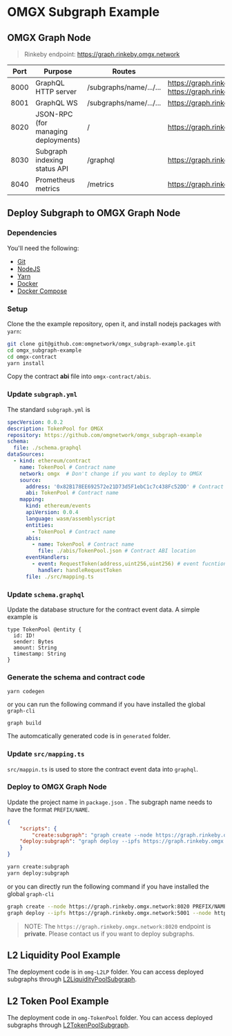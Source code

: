 # OMGX Subgraph Example

## OMGX Graph Node

> Rinkeby endpoint: https://graph.rinkeby.omgx.network

| **Port** | **Purpose**                               | **Routes**              | URL                                                          | **Permission** |
| -------- | ----------------------------------------- | ----------------------- | ------------------------------------------------------------ | -------------- |
| 8000     | GraphQL HTTP server                       | /subgraphs/name/.../... | https://graph.rinkeby.omgx.network <br />https://graph.rinkeby.omgx.network:8000 | Public         |
| 8001     | GraphQL WS                                | /subgraphs/name/.../... | https://graph.rinkeby.omgx.network:8001                      | Public         |
| 8020     | JSON-RPC<br /> (for managing deployments) | /                       | https://graph.rinkeby.omgx.network:8020                      | Private        |
| 8030     | Subgraph indexing status API              | /graphql                | https://graph.rinkeby.omgx.network:8030                      | Public         |
| 8040     | Prometheus metrics                        | /metrics                | https://graph.rinkeby.omgx.network:8040                      | Public         |

## Deploy Subgraph to OMGX Graph Node

### Dependencies

You'll need the following:

- [Git](https://git-scm.com/downloads)
- [NodeJS](https://nodejs.org/en/download/)
- [Yarn](https://classic.yarnpkg.com/en/docs/install)
- [Docker](https://docs.docker.com/get-docker/)
- [Docker Compose](https://docs.docker.com/compose/install/)

### Setup

Clone the the example repository, open it, and install nodejs packages with `yarn`:

```bash
git clone git@github.com:omgnetwork/omgx_subgraph-example.git
cd omgx_subgraph-example
cd omgx-contract
yarn install
```

Copy the contract **abi** file into `omgx-contract/abis`.

### Update `subgraph.yml`

The standard `subgraph.yml` is

```yaml
specVersion: 0.0.2
description: TokenPool for OMGX
repository: https://github.com/omgnetwork/omgx_subgraph-example
schema:
  file: ./schema.graphql
dataSources:
  - kind: ethereum/contract
    name: TokenPool # Contract name
    network: omgx  # Don't change if you want to deploy to OMGX
    source:
      address: '0x82B178EE692572e21D73d5F1ebC1c7c438Fc52DD' # Contract address
      abi: TokenPool # Contract name
    mapping:
      kind: ethereum/events
      apiVersion: 0.0.4
      language: wasm/assemblyscript
      entities:
        - TokenPool # Contract name
      abis:
        - name: TokenPool # Contract name
          file: ./abis/TokenPool.json # Contract ABI location
      eventHandlers:
        - event: RequestToken(address,uint256,uint256) # event fucntion in the contract
          handler: handleRequestToken
      file: ./src/mapping.ts
```

### Update `schema.graphql`

Update the database structure for the contract event data. A simple example is 

```
type TokenPool @entity {
  id: ID!
  sender: Bytes
  amount: String
  timestamp: String
}
```

### Generate the schema and contract code

```
yarn codegen
```

or you can run the following command if you have installed the global `graph-cli`

```
graph build
```

The automcatically generated code is in `generated` folder.

### Update `src/mapping.ts`

`src/mappin.ts` is used to store the contract event data into `graphql`.

### Deploy to OMGX Graph Node

Update the project name in `package.json` . The subgraph name needs to have the format `PREFIX/NAME`.

```json
{
	"scripts": {
		"create:subgraph": "graph create --node https://graph.rinkeby.omgx.network:8020 PREFIX/NAME",
    "deploy:subgraph": "graph deploy --ipfs https://graph.rinkeby.omgx.network:5001 --node https://graph.rinkeby.omgx.network:8020 PREFIX/NAME "
	}
}
```

```bash
yarn create:subgraph
yarn deploy:subgraph
```

or you can directly run the following command if you have installed the global `graph-cli`

```bash
graph create --node https://graph.rinkeby.omgx.network:8020 PREFIX/NAME
graph deploy --ipfs https://graph.rinkeby.omgx.network:5001 --node https://graph.rinkeby.omgx.network:8020 PREFIX/NAME 
```

> NOTE: The `https://graph.rinkeby.omgx.network:8020` endpoint is **private**. Please contact us if you want to deploy subgraphs.

## L2 Liquidity Pool Example

The deployment code is in `omg-L2LP` folder. You can access deployed subgraphs through [L2LiquidityPoolSubgraph](https://graph.rinkeby.omgx.network/subgraphs/name/omgx/L2LiquidityPool).

## L2 Token Pool Example

The deployment code in `omg-TokenPool` folder. You can access deployed subgraphs through [L2TokenPoolSubgraph](https://graph.rinkeby.omgx.network/subgraphs/name/omgx/TokenPool ).

